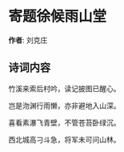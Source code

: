 # 寄题徐候雨山堂

**作者**: 刘克庄

## 诗词内容

竹溪来索后村吟，读记披图已醒心。

岂是沕渊行雨懒，亦非避地入山深。

喜看素瀑飞青壁，不管苍苔卧绿沉。

西北城高刁斗急，将军未可问山林。

